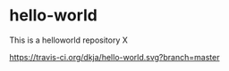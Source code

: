 # hello-world
This is a helloworld repository
X

https://travis-ci.org/dkja/hello-world.svg?branch=master